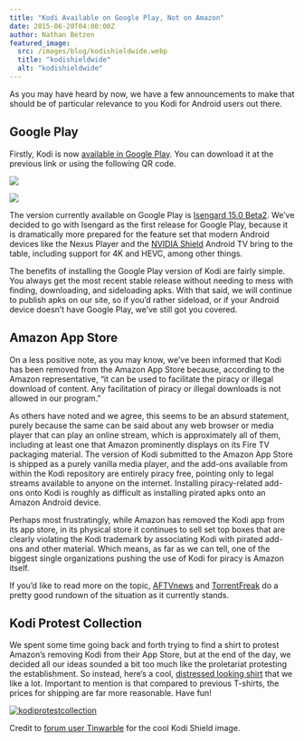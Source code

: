 ```yaml
---
title: "Kodi Available on Google Play, Not on Amazon"
date: 2015-06-20T04:00:00Z
author: Nathan Betzen
featured_image:
  src: /images/blog/kodishieldwide.webp
  title: "kodishieldwide"
  alt: "kodishieldwide"
---
```


As you may have heard by now, we have a few announcements to make that should be of particular relevance to you Kodi for Android users out there.

## Google Play

Firstly, Kodi is now [available in Google Play](https://play.google.com/store/apps/details?id=org.xbmc.kodi). You can download it at the previous link or using the following QR code.

[![](https://developer.android.com/images/brand/en_generic_rgb_wo_45.webp)](https://play.google.com/store/apps/details?id=org.xbmc.kodi)

[![](https://chart.googleapis.com/chart?cht=qr&chs=100x100&choe=UTF-8&chld=H|0&chl=https://goo.gl/gvJKBI)](https://play.google.com/store/apps/details?id=org.xbmc.kodi)

The version currently available on Google Play is [Isengard 15.0 Beta2](/article/kodi-150-isengard--beta-2 "Kodi 15.0 Isengard – Beta 2"). We’ve decided to go with Isengard as the first release for Google Play, because it is dramatically more prepared for the feature set that modern Android devices like the Nexus Player and the [NVIDIA Shield](https://youtu.be/0MH73mhO0fM "NVIDIA Shield Android TV Review") Android TV bring to the table, including support for 4K and HEVC, among other things.

The benefits of installing the Google Play version of Kodi are fairly simple. You always get the most recent stable release without needing to mess with finding, downloading, and sideloading apks. With that said, we will continue to publish apks on our site, so if you’d rather sideload, or if your Android device doesn’t have Google Play, we’ve still got you covered.

## Amazon App Store

On a less positive note, as you may know, we’ve been informed that Kodi has been removed from the Amazon App Store because, according to the Amazon representative, “it can be used to facilitate the piracy or illegal download of content. Any facilitation of piracy or illegal downloads is not allowed in our program.”

As others have noted and we agree, this seems to be an absurd statement, purely because the same can be said about any web browser or media player that can play an online stream, which is approximately all of them, including at least one that Amazon prominently displays on its Fire TV packaging material. The version of Kodi submitted to the Amazon App Store is shipped as a purely vanilla media player, and the add-ons available from within the Kodi repository are entirely piracy free, pointing only to legal streams available to anyone on the internet. Installing piracy-related add-ons onto Kodi is roughly as difficult as installing pirated apks onto an Amazon Android device.

Perhaps most frustratingly, while Amazon has removed the Kodi app from its app store, in its physical store it continues to sell set top boxes that are clearly violating the Kodi trademark by associating Kodi with pirated add-ons and other material. Which means, as far as we can tell, one of the biggest single organizations pushing the use of Kodi for piracy is Amazon itself.

If you’d like to read more on the topic, [AFTVnews](https://www.aftvnews.com/amazon-appstore-removed-kodi-for-false-reputation-of-facilitating-piracy-while-google-play-store-approves-kodi/) and [TorrentFreak](https://torrentfreak.com/amazon-bans-kodi-app-over-piracy-concerns-150616/) do a pretty good rundown of the situation as it currently stands.

## Kodi Protest Collection

We spent some time going back and forth trying to find a shirt to protest Amazon’s removing Kodi from their App Store, but at the end of the day, we decided all our ideas sounded a bit too much like the proletariat protesting the establishment. So instead, here’s a cool, [distressed looking shirt](https://fabrily.com/kodi-protest-collection) that we like a lot. Important to mention is that compared to previous T-shirts, the prices for shipping are far more reasonable. Have fun!

[![kodiprotestcollection](/sites/default/files/uploads/kodiprotestcollection-450x600.webp)](https://fabrily.com/kodi-protest-collection)

Credit to [forum user Tinwarble](https://forum.kodi.tv/showthread.php?tid=228158) for the cool Kodi Shield image.
